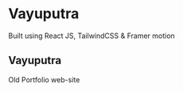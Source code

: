 # Vayuputra

Built using React JS, TailwindCSS & Framer motion


## Vayuputra

Old Portfolio web-site
